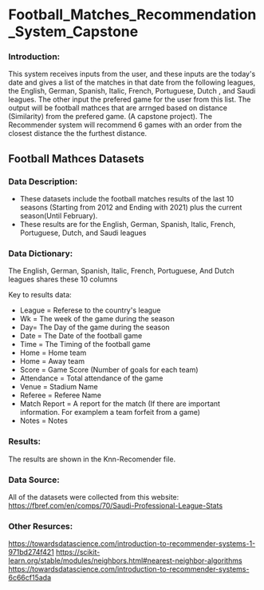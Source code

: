 # Football_Matches_Recommendation_System_Capstone
### **Introduction:**
This system receives inputs from the user, and these inputs are the today's date and gives a list of the matches in that date from the following leagues, the English, German, Spanish, Italic, French, Portuguese, Dutch , and Saudi leagues. The other input the prefered game for the user from this list. The output will be football mathces that are arrnged based on distance (Similarity) from the prefered game. (A capstone project).
The Recommender system will recommend 6 games with an order from the closest distance the the furthest distance.
## **Football Mathces Datasets**

### **Data Description:**
- These datasets include the football matches results of the last 10 seasons (Starting from 2012 and Ending with 2021) plus the current season(Until February). 
- These results are for the English, German, Spanish, Italic, French, Portuguese, Dutch, and Saudi leagues

### **Data Dictionary:**
The English, German, Spanish, Italic, French, Portuguese, And Dutch leagues shares these 10 columns

Key to results data:
- League = Referese to the country's league
- Wk = The week of the game during the season
- Day= The Day of the game during the season
- Date = The Date of the football game
- Time = The Timing of the football game
- Home = Home team
- Home = Away team
- Score = Game Score (Number of goals for each team)
- Attendance = Total attendance of the game
- Venue = Stadium Name
- Referee = Referee Name
- Match Report = A report for the match (If there are important information. For examplem a team forfeit from a game)
- Notes = Notes
### **Results:**
The results are shown in the Knn-Recomender file.

### **Data Source:**
All of the datasets were collected from this website:
https://fbref.com/en/comps/70/Saudi-Professional-League-Stats
### **Other Resurces:**
https://towardsdatascience.com/introduction-to-recommender-systems-1-971bd274f421
https://scikit-learn.org/stable/modules/neighbors.html#nearest-neighbor-algorithms
https://towardsdatascience.com/introduction-to-recommender-systems-6c66cf15ada
